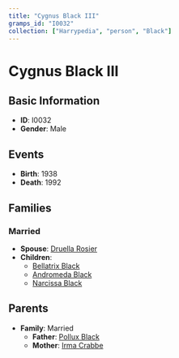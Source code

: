 ```yaml
---
title: "Cygnus Black III"
gramps_id: "I0032"
collection: ["Harrypedia", "person", "Black"]
---
```


# Cygnus Black III

## Basic Information

- **ID**: I0032
- **Gender**: Male

## Events

- **Birth**: 1938
- **Death**: 1992

## Families

### Married

- **Spouse**: [Druella Rosier](//Rosier/Druella/)
- **Children**:
  - [Bellatrix Black](//Black/Bellatrix/)
  - [Andromeda Black](//Black/Andromeda/)
  - [Narcissa Black](//Black/Narcissa/)

## Parents

- **Family**: Married
  - **Father**: [Pollux Black](//Black/Pollux/)
  - **Mother**: [Irma Crabbe](//Crabbe/Irma/)

